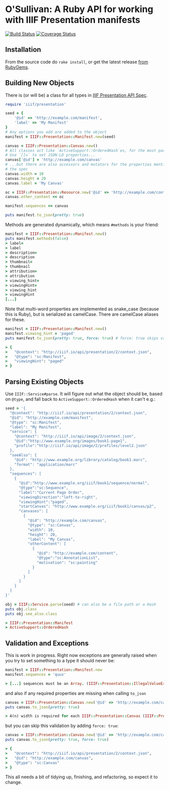 # O'Sullivan: A Ruby API for working with IIIF Presentation manifests

[![Build Status](https://travis-ci.org/IIIF/osullivan.svg?branch=development)](https://travis-ci.org/IIIF/osullivan)
[![Coverage Status](https://coveralls.io/repos/IIIF/osullivan/badge.svg?branch=development&service=github)](https://coveralls.io/github/IIIF/osullivan?branch=development)


## Installation

From the source code do `rake install`, or get the latest release [from RubyGems](https://rubygems.org/gems/osullivan).

## Building New Objects

There is (or will be) a class for all types in [IIIF Presentation API Spec](http://iiif.io/api/presentation/2.0/).




```ruby
require 'iiif/presentation'

seed = {
    '@id' => 'http://example.com/manifest',
    'label' => 'My Manifest'
}
# Any options you add are added to the object
manifest = IIIF::Presentation::Manifest.new(seed)

canvas = IIIF::Presentation::Canvas.new()
# All classes act like `ActiveSupport::OrderedHash`es, for the most part.
# Use `[]=` to set JSON-LD properties...
canvas['@id'] = 'http://example.com/canvas'
# ...but there are also accessors and mutators for the properties mentioned in 
# the spec
canvas.width = 10
canvas.height = 20
canvas.label = 'My Canvas'

oc = IIIF::Presentation::Resource.new('@id' => 'http://example.com/content')
canvas.other_content << oc

manifest.sequences << canvas

puts manifest.to_json(pretty: true)
```

Methods are generated dynamically, which means `#methods` is your friend:

```ruby
manifest = IIIF::Presentation::Manifest.new()
puts manifest.methods(false)
> label=
> label
> description=
> description
> thumbnail=
> thumbnail
> attribution=
> attribution
> viewing_hint=
> viewingHint=
> viewing_hint
> viewingHint
[...]
```

Note that multi-word properties are implemented as snake_case (because this is
Ruby), but is serialized as camelCase. There are camelCase aliases for these.

```ruby
manifest = IIIF::Presentation::Manifest.new()
manifest.viewing_hint = 'paged'
puts manifest.to_json(pretty: true, force: true) # force: true skips validations

> {
>   "@context": "http://iiif.io/api/presentation/2/context.json",
>   "@type": "sc:Manifest",
>   "viewingHint": "paged"
> }

```

## Parsing Existing Objects

Use `IIIF::Service#parse`. It will figure out what the object
should be, based on `@type`, and fall back to `ActiveSupport::OrderedHash` when
it can't e.g.:

```ruby
seed = '{
  "@context": "http://iiif.io/api/presentation/2/context.json",
  "@id": "http://example.com/manifest",
  "@type": "sc:Manifest",
  "label": "My Manifest",
  "service": {
    "@context": "http://iiif.io/api/image/2/context.json",
    "@id":"http://www.example.org/images/book1-page1",
    "profile":"http://iiif.io/api/image/2/profiles/level2.json"
  },
  "seeAlso": {
    "@id": "http://www.example.org/library/catalog/book1.marc",
    "format": "application/marc"
  },
  "sequences": [
    {
      "@id":"http://www.example.org/iiif/book1/sequence/normal",
      "@type":"sc:Sequence",
      "label":"Current Page Order",
      "viewingDirection":"left-to-right",
      "viewingHint":"paged",
      "startCanvas": "http://www.example.org/iiif/book1/canvas/p2",
      "canvases": [
        {
          "@id": "http://example.com/canvas",
          "@type": "sc:Canvas",
          "width": 10,
          "height": 20,
          "label": "My Canvas",
          "otherContent": [
            {
              "@id": "http://example.com/content",
              "@type":"sc:AnnotationList",
              "motivation": "sc:painting"
            }
          ]
        }
      ]
    }
  ]
}'

obj = IIIF::Service.parse(seed) # can also be a file path or a Hash
puts obj.class
puts obj.see_also.class

> IIIF::Presentation::Manifest
> ActiveSupport::OrderedHash
```

## Validation and Exceptions

This is work in progress. Right now exceptions are generally raised when you 
try to set something to a type it should never be:

```ruby
manifest = IIIF::Presentation::Manifest.new
manifest.sequences = 'quux'

> [...] sequences must be an Array. (IIIF::Presentation::IllegalValueError)
```

and also if any required properties are missing when calling `to_json`

```ruby
canvas = IIIF::Presentation::Canvas.new('@id' => 'http://example.com/canvas')
puts canvas.to_json(pretty: true)

> A(n) width is required for each IIIF::Presentation::Canvas (IIIF::Presentation::MissingRequiredKeyError)
```

but you can skip this validation by adding `force: true`:

```ruby
canvas = IIIF::Presentation::Canvas.new('@id' => 'http://example.com/canvas')
puts canvas.to_json(pretty: true, force: true)

> {
>   "@context": "http://iiif.io/api/presentation/2/context.json",
>   "@id": "http://example.com/canvas",
>   "@type": "sc:Canvas"
> }
```
This all needs a bit of tidying up, finishing, and refactoring, so expect it to 
change.
